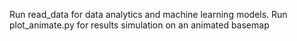 Run read_data for data analytics and machine learning models.
Run plot_animate.py for results simulation on an animated basemap 
